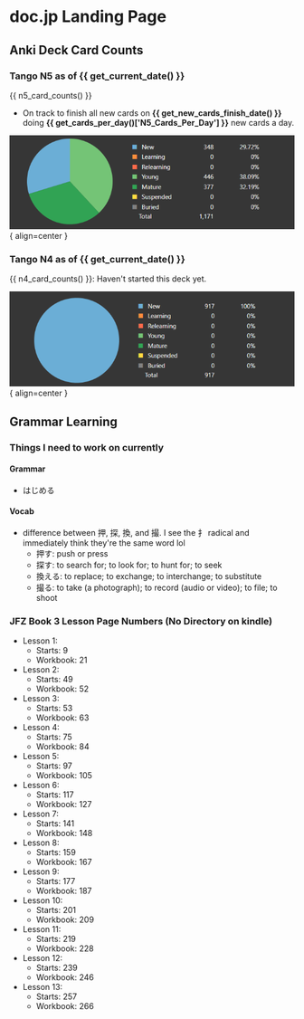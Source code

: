 # doc.jp Landing Page

## Anki Deck Card Counts

### Tango N5 as of {{ get_current_date() }}

{{ n5_card_counts() }} 

- On track to finish all new cards on **{{ get_new_cards_finish_date() }}** doing **{{ get_cards_per_day()['N5_Cards_Per_Day'] }}** new cards a day.

![Card Counts](./assets/anki-stats/n5-card-counts.png){ align=center }

### Tango N4 as of {{ get_current_date() }}

{{ n4_card_counts() }}: Haven't started this deck yet.

![Card Counts](./assets/anki-stats/n4-card-counts.png){ align=center }

## Grammar Learning

### Things I need to work on currently

#### Grammar

- はじめる

#### Vocab

- difference between 押, 探, 換, and 撮. I see the 扌 radical and immediately think they're the same word lol
    - 押す: push or press
    - 探す: to search for; to look for; to hunt for; to seek
    - 換える: to replace; to exchange; to interchange; to substitute
    - 撮る: to take (a photograph); to record (audio or video); to file; to shoot

### JFZ Book 3 Lesson Page Numbers (No Directory on kindle)

- Lesson 1:
    - Starts: 9
    - Workbook: 21
- Lesson 2:
    - Starts: 49
    - Workbook: 52
- Lesson 3:
    - Starts: 53
    - Workbook: 63
- Lesson 4:
    - Starts: 75
    - Workbook: 84
- Lesson 5:
    - Starts: 97
    - Workbook: 105
- Lesson 6:
    - Starts: 117
    - Workbook: 127
- Lesson 7:
    - Starts: 141
    - Workbook: 148
- Lesson 8:
    - Starts: 159
    - Workbook: 167
- Lesson 9:
    - Starts: 177
    - Workbook: 187
- Lesson 10:
    - Starts: 201
    - Workbook: 209
- Lesson 11:
    - Starts: 219
    - Workbook: 228
- Lesson 12:
    - Starts: 239
    - Workbook: 246
- Lesson 13:
    - Starts: 257
    - Workbook: 266